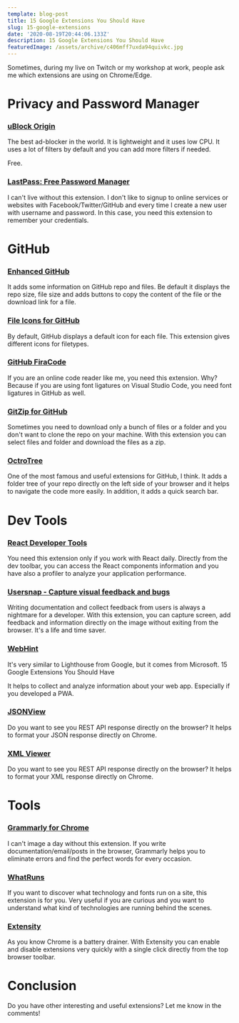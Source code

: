 ```yaml
---
template: blog-post
title: 15 Google Extensions You Should Have
slug: 15-google-extensions
date: '2020-08-19T20:44:06.133Z'
description: 15 Google Extensions You Should Have
featuredImage: /assets/archive/c406mff7uxda94quivkc.jpg
---
```

Sometimes, during my live on Twitch or my workshop at work, people ask me which extensions are using on Chrome/Edge.

# Privacy and Password Manager

### [uBlock Origin](https://chrome.google.com/webstore/detail/ublock-origin/cjpalhdlnbpafiamejdnhcphjbkeiagm)
The best ad-blocker in the world. It is lightweight and it uses low CPU. 
It uses a lot of filters by default and you can add more filters if needed.

Free.

### [LastPass: Free Password Manager](https://chrome.google.com/webstore/detail/lastpass-free-password-ma/hdokiejnpimakedhajhdlcegeplioahd)
I can't live without this extension. I don't like to signup to online services or websites with Facebook/Twitter/GitHub and every time I create a new user with username and password.
In this case, you need this extension to remember your credentials.

# GitHub 

### [Enhanced GitHub](https://chrome.google.com/webstore/detail/enhanced-github/anlikcnbgdeidpacdbdljnabclhahhmd)
It adds some information on GitHub repo and files.
Be default it displays the repo size, file size and adds buttons to copy the content of the file or the download link for a file.

### [File Icons for GitHub](https://chrome.google.com/webstore/detail/file-icons-for-github-and/ficfmibkjjnpogdcfhfokmihanoldbfe)
By default, GitHub displays a default icon for each file.
This extension gives different icons for filetypes.

### [GitHub FiraCode](https://chrome.google.com/webstore/detail/github-firacode/nfgkhbjmmcggnlbekdjajjdgendcpffc)
If you are an online code reader like me, you need this extension.
Why? Because if you are using font ligatures on Visual Studio Code, you need font ligatures in GitHub as well.

### [GitZip for GitHub](https://chrome.google.com/webstore/detail/gitzip-for-github/ffabmkklhbepgcgfonabamgnfafbdlkn)
Sometimes you need to download only a bunch of files or a folder and you don't want to clone the repo on your machine.
With this extension you can select files and folder and download the files as a zip.

### [OctroTree](https://chrome.google.com/webstore/detail/octotree/bkhaagjahfmjljalopjnoealnfndnagc)
One of the most famous and useful extensions for GitHub, I think.
It adds a folder tree of your repo directly on the left side of your browser and it helps to navigate the code more easily.
In addition, it adds a quick search bar.

# Dev Tools

### [React Developer Tools](https://chrome.google.com/webstore/detail/react-developer-tools/fmkadmapgofadopljbjfkapdkoienihi)
You need this extension only if you work with React daily.
Directly from the dev toolbar, you can access the React components information and you have also a profiler to analyze your application performance.

### [Usersnap - Capture visual feedback and bugs](https://chrome.google.com/webstore/detail/usersnap-capture-visual-f/khehmhbaabkepkojebhcpjifcmojdmgd)
Writing documentation and collect feedback from users is always a nightmare for a developer.
With this extension, you can capture screen, add feedback and information directly on the image without exiting from the browser.
It's a life and time saver.

### [WebHint](https://chrome.google.com/webstore/detail/webhint/gccemnpihkbgkdmoogenkbkckppadcag)
It's very similar to Lighthouse from Google, but it comes from Microsoft.
15 Google Extensions You Should Have

It helps to collect and analyze information about your web app.
Especially if you developed a PWA.

### [JSONView](https://chrome.google.com/webstore/detail/jsonview/chklaanhfefbnpoihckbnefhakgolnmc)
Do you want to see you REST API response directly on the browser?
It helps to format your JSON response directly on Chrome.

### [XML Viewer](https://chrome.google.com/webstore/detail/xv-%E2%80%94-xml-viewer/eeocglpgjdpaefaedpblffpeebgmgddk)
Do you want to see you REST API response directly on the browser?
It helps to format your XML response directly on Chrome.

# Tools

### [Grammarly for Chrome](https://chrome.google.com/webstore/detail/grammarly-for-chrome/kbfnbcaeplbcioakkpcpgfkobkghlhen)
I can't image a day without this extension.
If you write documentation/email/posts in the browser, Grammarly helps you to eliminate errors and find the perfect words for every occasion.

### [WhatRuns](https://chrome.google.com/webstore/detail/whatruns/cmkdbmfndkfgebldhnkbfhlneefdaaip)
If you want to discover what technology and fonts run on a site, this extension is for you.
Very useful if you are curious and you want to understand what kind of technologies are running behind the scenes.

### [Extensity](https://chrome.google.com/webstore/detail/extensity/jjmflmamggggndanpgfnpelongoepncg)
As you know Chrome is a battery drainer.
With Extensity you can enable and disable extensions very quickly with a single click directly from the top browser toolbar.

# Conclusion
Do you have other interesting and useful extensions?
Let me know in the comments!